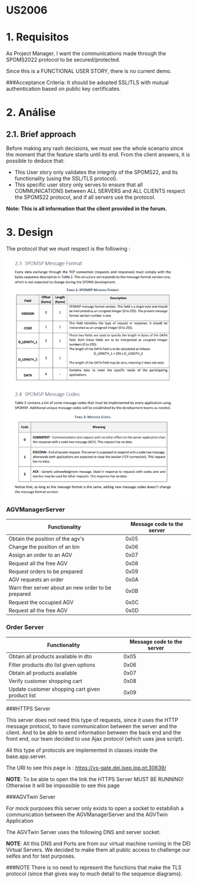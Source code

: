 US2006
=======================================

# 1. Requisitos

As Project Manager, I want the communications made through the SPOMS2022 protocol to be secured/protected.

Since this is a FUNCTIONAL USER STORY, there is no current demo.
<br>

###Acceptance Criteria:
It should be adopted SSL/TLS with mutual authentication based on public key certificates.

# 2. Análise

## 2.1. Brief approach

Before making any rash decisions, we must see the whole scenario since the moment that the feature starts until its end. From the client answers, it is possible to deduce that:

* This User story only validates the integrity of the SPOMS22, and its functionality (using the SSL/TLS protocol).
* This specific user story only serves to ensure that all COMMUNICATIONS between ALL SERVERS and ALL CLIENTS respect the SPOMS22 protocol, and if all servers use the protocol.

**Note: This is all information that the client provided in the forum.**

# 3. Design

The protocol that we must respect is the following :

![SPOMS22](SPOMS22.png)

### AGVManagerServer

| Functionality                                      | Message code to the server |
|----------------------------------------------------|----------------------------|
| Obtain the position of the agv's                   | 0x05                       |
| Change the position of an bin                      | 0x06                       |
| Assign an order to an AGV                          | 0x07                       |
| Request all the free AGV                           | 0x08                       |
| Request orders to be prepared                      | 0x09                       |
| AGV requests an order                              | 0x0A                       |
| Warn ther server about an new order to be prepared | 0x0B                       |
| Request the occupied AGV                           | 0x0C                       |
| Request all the free AGV                           | 0x0D                       |

### Order Server

| Functionality                                      | Message code to the server |
|----------------------------------------------------|----------------------------|
| Obtain all products available in dto               | 0x05                       |
| Filter products dto list given options             | 0x06                       |
| Obtain all products available                      | 0x07                       |
| Verify customer shopping cart                      | 0x08                       |
| Update customer shopping cart given product list   | 0x09                       |

###HTTPS Server

This server does not need this type of requests, since it uses the HTTP message protocol, to have communication between the server and the client.
And to be able to send information between the back end and the front end, our team decided to use Ajax protocol (which uses java script).

All this type of protocols are implemented in classes inside the base.app.server.

The URI to see this page is : https://vs-gate.dei.isep.ipp.pt:30639/

**NOTE**: To be able to open the link the HTTPS Server MUST BE RUNNING! Otherwise it will be impossible to see this page

###AGVTwin Server

For mock purposes this server only exists to open a socket to estabilish a communication between the AGVManagerServer and the AGVTwin Application

The AGVTwin Server uses the following DNS and server socket:


**NOTE**: All this DNS and Ports are from our virtual machine running in the DEI Virtual Servers.
We decided to make them all public access to challenge our selfes and for test purposes.


###NOTE
There is no need to represent the functions that make the TLS protocol (since that gives way to much detail to the sequence diagrams).